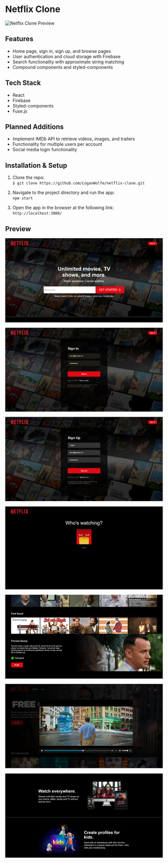 # Netflix Clone
![Netflix Clone Preview](./preview-images/preview.png)

## Features
- Home page, sign in, sign up, and browse pages
- User authentication and cloud storage with Firebase
- Search functionality with approximate string matching
- Compound components and styled-components

## Tech Stack
- React
- Firebase
- Styled-components
- Fuse.js


## Planned Additions
- Implement IMDb API to retrieve videos, images, and trailers
- Functionality for multiple users per account
- Social media login functionality

## Installation & Setup
1. Clone the repo:  
``$ git clone https://github.com/LoganWolfe/netflix-clone.git``

2. Navigate to the project directory and run the app:  
``npm start``

3. Open the app in the browser at the following link:  
``http://localhost:3000/``

## Preview
![Netflix Clone Home](./preview-images/home.png)  
  
![Netflix Clone Signin](./preview-images/sign-in.png)  
  
![Netflix Clone Signup](./preview-images/sign-up.png)  
  
![Netflix Clone Profiles](./preview-images/profiles.png)  
  
![Netflix Clone Video Card](./preview-images/video-card.png)  
  
![Netflix Clone Video Player](./preview-images/video-player.png)  
    
![Netflix Clone Jumbotron](./preview-images/jumbotron.png)  
